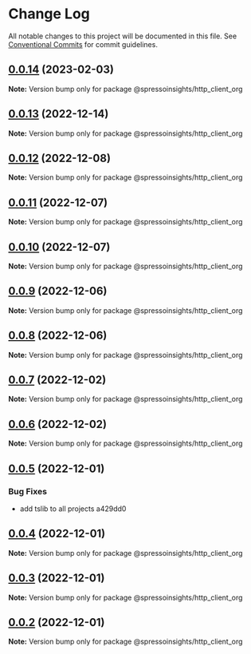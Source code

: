 # Change Log

All notable changes to this project will be documented in this file.
See [Conventional Commits](https://conventionalcommits.org) for commit guidelines.

## [0.0.14](/compare/v0.0.13...v0.0.14) (2023-02-03)

**Note:** Version bump only for package @spressoinsights/http_client_org

## [0.0.13](/compare/v0.0.12...v0.0.13) (2022-12-14)

**Note:** Version bump only for package @spressoinsights/http_client_org

## [0.0.12](/compare/v0.0.11...v0.0.12) (2022-12-08)

**Note:** Version bump only for package @spressoinsights/http_client_org

## [0.0.11](/compare/v0.0.10...v0.0.11) (2022-12-07)

**Note:** Version bump only for package @spressoinsights/http_client_org

## [0.0.10](/compare/v0.0.9...v0.0.10) (2022-12-07)

**Note:** Version bump only for package @spressoinsights/http_client_org

## [0.0.9](/compare/v0.0.8...v0.0.9) (2022-12-06)

**Note:** Version bump only for package @spressoinsights/http_client_org

## [0.0.8](/compare/v0.0.7...v0.0.8) (2022-12-06)

**Note:** Version bump only for package @spressoinsights/http_client_org

## [0.0.7](/compare/v0.0.6...v0.0.7) (2022-12-02)

**Note:** Version bump only for package @spressoinsights/http_client_org

## [0.0.6](/compare/v0.0.5...v0.0.6) (2022-12-02)

**Note:** Version bump only for package @spressoinsights/http_client_org

## [0.0.5](/compare/v0.0.4...v0.0.5) (2022-12-01)

### Bug Fixes

-   add tslib to all projects a429dd0

## [0.0.4](/compare/v0.0.3...v0.0.4) (2022-12-01)

**Note:** Version bump only for package @spressoinsights/http_client_org

## [0.0.3](/compare/v0.0.1...v0.0.3) (2022-12-01)

**Note:** Version bump only for package @spressoinsights/http_client_org

## [0.0.2](/compare/v0.0.1...v0.0.2) (2022-12-01)

**Note:** Version bump only for package @spressoinsights/http_client_org
